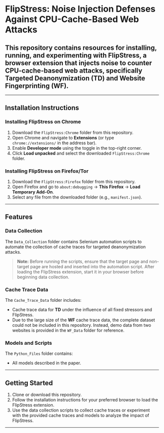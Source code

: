 # FlipStress: Noise Injection Defenses Against CPU-Cache-Based Web Attacks

## This repository contains resources for installing, running, and experimenting with **FlipStress**, a browser extension that injects noise to counter CPU-cache-based web attacks, specifically Targeted Deanonymization (TD) and Website Fingerprinting (WF). 
---

## Installation Instructions

### Installing FlipStress on Chrome
1. Download the `FlipStress:Chrome` folder from this repository.
2. Open Chrome and navigate to **Extensions** (or type `chrome://extensions/` in the address bar).
3. Enable **Developer mode** using the toggle in the top-right corner.
4. Click **Load unpacked** and select the downloaded `FlipStress:Chrome` folder.

### Installing FlipStress on Firefox/Tor
1. Download the `FlipStress:Firefox` folder from this repository.
2. Open Firefox and go to `about:debugging` -> **This Firefox** -> **Load Temporary Add-On**.
3. Select any file from the downloaded folder (e.g., `manifest.json`).

---

## Features

### Data Collection
The `Data_Collection` folder contains Selenium automation scripts to automate the collection of cache traces for targeted deanonymization attacks.

> **Note:** Before running the scripts, ensure that the target page and non-target page are hosted and inserted into the automation script. After loading the FlipStress extension, start it in your browser before beginning data collection.

### Cache Trace Data
The `Cache_Trace_Data` folder includes:
- Cache trace data for **TD** under the influence of all fixed stressors and FlipStress.
- Due to the large size of the **WF** cache trace data, the complete dataset could not be included in this repository. Instead, demo data from two websites is provided in the `WF_Data` folder for reference.

### Models and Scripts
The `Python_Files` folder contains:
- All models described in the paper.
---

## Getting Started
1. Clone or download this repository.
2. Follow the installation instructions for your preferred browser to load the FlipStress extension.
3. Use the data collection scripts to collect cache traces or experiment with the provided cache traces and models to analyze the impact of FlipStress.

---


